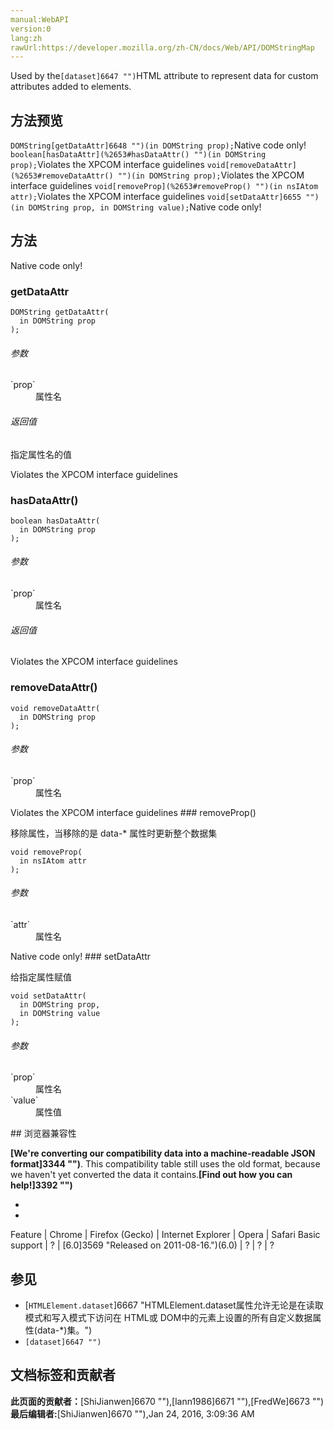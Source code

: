 ```yaml
---
manual:WebAPI
version:0
lang:zh
rawUrl:https://developer.mozilla.org/zh-CN/docs/Web/API/DOMStringMap
---
```






Used by the`[dataset]6647 "")`HTML attribute to represent data for custom attributes added to elements.


## 方法预览<a name="Method_overview"></a>
`DOMString[getDataAttr]6648 "")(in DOMString prop);`Native code only! 
`boolean[hasDataAttr](%2653#hasDataAttr() "")(in DOMString prop);`Violates the XPCOM interface guidelines 
`void[removeDataAttr](%2653#removeDataAttr() "")(in DOMString prop);`Violates the XPCOM interface guidelines 
`void[removeProp](%2653#removeProp() "")(in nsIAtom attr);`Violates the XPCOM interface guidelines 
`void[setDataAttr]6655 "")(in DOMString prop, in DOMString value);`Native code only! 


## 方法<a name="Methods"></a>
Native code only!
### getDataAttr<a name="getDataAttr"></a>


```
DOMString getDataAttr(
  in DOMString prop
);
```
<h6>参数</h6><dl><dt>`prop`</dt><dd>属性名</dd></dl><h6>返回值</h6>

指定属性名的值

Violates the XPCOM interface guidelines
### hasDataAttr()<a name="hasDataAttr()"></a>


```
boolean hasDataAttr(
  in DOMString prop
);
```
<h6>参数</h6><dl><dt>`prop`</dt><dd>属性名</dd></dl><h6>返回值</h6>



Violates the XPCOM interface guidelines
### removeDataAttr()<a name="removeDataAttr()"></a>


```
void removeDataAttr(
  in DOMString prop
);
```
<h6>参数</h6><dl><dt>`prop`</dt><dd>属性名</dd></dl>Violates the XPCOM interface guidelines
### removeProp()<a name="removeProp()"></a>



移除属性，当移除的是 data-* 属性时更新整个数据集


```
void removeProp(
  in nsIAtom attr
);
```
<h6>参数</h6><dl><dt>`attr`</dt><dd>属性名</dd></dl>Native code only!
### setDataAttr<a name="setDataAttr"></a>



给指定属性赋值


```
void setDataAttr(
  in DOMString prop,
  in DOMString value
);
```
<h6>参数</h6><dl><dt>`prop`</dt><dd>属性名</dd><dt>`value`</dt><dd>属性值</dd></dl>
## 浏览器兼容性<a name="浏览器兼容性"></a>


**[We&#39;re converting our compatibility data into a machine-readable JSON format]3344 "")**. This compatibility table still uses the old format, because we haven&#39;t yet converted the data it contains.**[Find out how you can help!]3392 "")**


* 
* 
Feature | Chrome | Firefox (Gecko) | Internet Explorer | Opera | Safari 
Basic support | ? | [6.0]3569 "Released on 2011-08-16.")(6.0) | ? | ? | ? 




## 参见<a name="参见"></a>

* [`HTMLElement.dataset`]6667 "HTMLElement.dataset属性允许无论是在读取模式和写入模式下访问在 HTML或 DOM中的元素上设置的所有自定义数据属性(data-*)集。")
* `[dataset]6647 "")`



## 文档标签和贡献者
**此页面的贡献者：**[ShiJianwen]6670 ""),[lann1986]6671 ""),[FredWe]6673 "")
**最后编辑者:**[ShiJianwen]6670 ""),<time>Jan 24, 2016, 3:09:36 AM</time>


